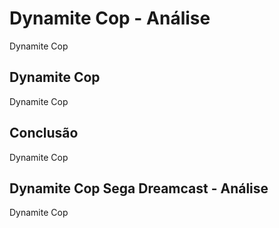 ---
---

# Dynamite Cop - Análise

Dynamite Cop

## Dynamite Cop

Dynamite Cop

## Conclusão

Dynamite Cop

## Dynamite Cop Sega Dreamcast - Análise

Dynamite Cop
